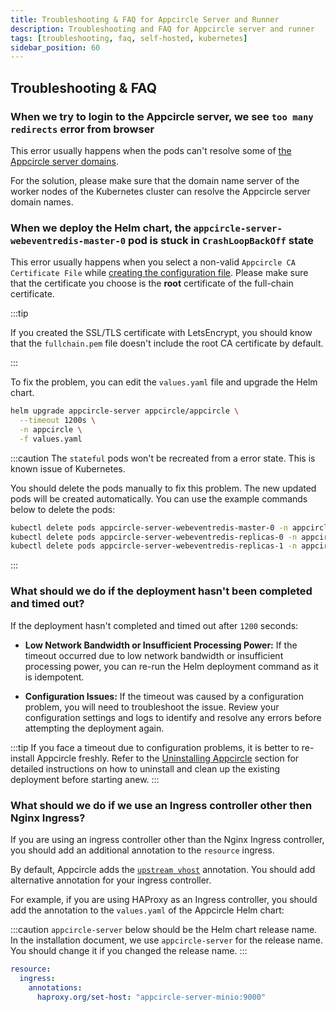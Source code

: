 ```yaml
---
title: Troubleshooting & FAQ for Appcircle Server and Runner
description: Troubleshooting and FAQ for Appcircle server and runner
tags: [troubleshooting, faq, self-hosted, kubernetes]
sidebar_position: 60
---
```


## Troubleshooting & FAQ

### When we try to login to the Appcircle server, we see `too many redirects` error from browser

This error usually happens when the pods can't resolve some of [the Appcircle server domains](/docs/self-hosted-appcircle/install-server/helm-chart/installation/kubernetes.md#1-domain-name).

For the solution, please make sure that the domain name server of the worker nodes of the Kubernetes cluster can resolve the Appcircle server domain names.

### When we deploy the Helm chart, the `appcircle-server-webeventredis-master-0` pod is stuck in `CrashLoopBackOff` state

This error usually happens when you select a non-valid `Appcircle CA Certificate File` while [creating the configuration file](/docs/self-hosted-appcircle/install-server/helm-chart/installation/kubernetes.md#1-create-valuesyaml). Please make sure that the certificate you choose is the **root** certificate of the full-chain certificate.

:::tip

If you created the SSL/TLS certificate with LetsEncrypt, you should know that the `fullchain.pem` file doesn't include the root CA certificate by default.

:::

To fix the problem, you can edit the `values.yaml` file and upgrade the Helm chart.

```bash
helm upgrade appcircle-server appcircle/appcircle \
  --timeout 1200s \
  -n appcircle \
  -f values.yaml
```

:::caution
The `stateful` pods won't be recreated from a error state. This is known issue of Kubernetes.

You should delete the pods manually to fix this problem. The new updated pods will be created automatically. You can use the example commands below to delete the pods:

```bash
kubectl delete pods appcircle-server-webeventredis-master-0 -n appcircle && \
kubectl delete pods appcircle-server-webeventredis-replicas-0 -n appcircle && \
kubectl delete pods appcircle-server-webeventredis-replicas-1 -n appcircle
```

:::

### What should we do if the deployment hasn't been completed and timed out?

If the deployment hasn't completed and timed out after `1200` seconds:

- **Low Network Bandwidth or Insufficient Processing Power:** If the timeout occurred due to low network bandwidth or insufficient processing power, you can re-run the Helm deployment command as it is idempotent.

- **Configuration Issues:** If the timeout was caused by a configuration problem, you will need to troubleshoot the issue. Review your configuration settings and logs to identify and resolve any errors before attempting the deployment again.

:::tip
If you face a timeout due to configuration problems, it is better to re-install Appcircle freshly. Refer to the [Uninstalling Appcircle](/docs/self-hosted-appcircle/install-server/helm-chart/uninstallation.md) section for detailed instructions on how to uninstall and clean up the existing deployment before starting anew.
:::

### What should we do if we use an Ingress controller other then Nginx Ingress?

If you are using an ingress controller other than the Nginx Ingress controller, you should add an additional annotation to the `resource` ingress.

By default, Appcircle adds the [`upstream vhost`](https://github.com/kubernetes/ingress-nginx/blob/main/docs/user-guide/nginx-configuration/annotations.md#custom-nginx-upstream-vhost) annotation. You should add alternative annotation for your ingress controller.

For example, if you are using HAProxy as an Ingress controller, you should add the annotation to the `values.yaml` of the Appcircle Helm chart:

:::caution
`appcircle-server` below should be the Helm chart release name. In the installation document, we use `appcircle-server` for the release name. You should change it if you changed the release name. 
:::

```yaml
resource:
  ingress:
    annotations: 
      haproxy.org/set-host: "appcircle-server-minio:9000"
```

